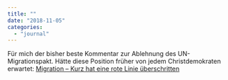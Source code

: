 ```yaml
---
title: ""
date: "2018-11-05"
categories: 
  - "journal"
---
```


Für mich der bisher beste Kommentar zur Ablehnung des UN-Migrationspakt. Hätte diese Position früher von jedem Christdemokraten erwartet: [Migration – Kurz hat eine rote Linie überschritten](https://derstandard.at/2000090700001/Migration-Kurz-hat-eine-rote-Linie-ueberschritten)
